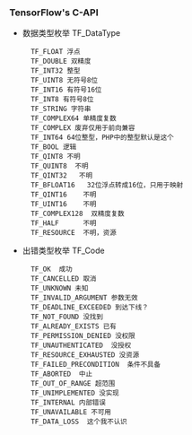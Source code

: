 ### TensorFlow's C-API ###

* 数据类型枚举 TF_DataType 

        TF_FLOAT 浮点
        TF_DOUBLE 双精度
        TF_INT32 整型
        TF_UINT8 无符号8位
        TF_INT16 有符号16位
        TF_INT8 有符号8位
        TF_STRING 字符串
        TF_COMPLEX64 单精度复数
        TF_COMPLEX 废弃仅用于前向兼容
        TF_INT64 64位整型，PHP中的整型默认是这个
        TF_BOOL 逻辑
        TF_QINT8 不明
        TF_QUINT8  不明
        TF_QINT32   不明
        TF_BFLOAT16   32位浮点转成16位，只用于映射
        TF_QINT16    不明
        TF_UINT16    不明
        TF_COMPLEX128  双精度复数
        TF_HALF      不明
        TF_RESOURCE  不明，资源
* 出错类型枚举  TF_Code

        TF_OK  成功
        TF_CANCELLED 取消
        TF_UNKNOWN 未知
        TF_INVALID_ARGUMENT 参数无效
        TF_DEADLINE_EXCEEDED 到达下线？
        TF_NOT_FOUND 没找到
        TF_ALREADY_EXISTS 已有
        TF_PERMISSION_DENIED 没权限
        TF_UNAUTHENTICATED  没授权
        TF_RESOURCE_EXHAUSTED 没资源
        TF_FAILED_PRECONDITION  条件不具备
        TF_ABORTED  中止
        TF_OUT_OF_RANGE 超范围
        TF_UNIMPLEMENTED 没实现
        TF_INTERNAL 内部错误
        TF_UNAVAILABLE 不可用
        TF_DATA_LOSS  这个我不认识
        
        
